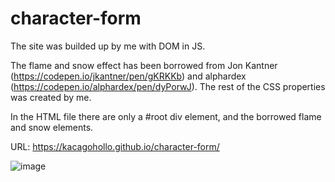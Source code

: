 # character-form

The site was builded up by me with DOM in JS.

The flame and snow effect has been borrowed from Jon Kantner (https://codepen.io/jkantner/pen/gKRKKb) and alphardex (https://codepen.io/alphardex/pen/dyPorwJ).
The rest of the CSS properties was created by me.

In the HTML file there are only a #root div element, and the borrowed flame and snow elements. 

URL: https://kacagohollo.github.io/character-form/

![image](https://user-images.githubusercontent.com/64640272/156787801-1b637a4b-6098-4728-b404-2e07ba2399d5.png)

